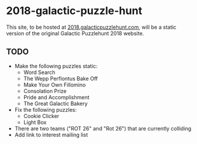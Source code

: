 # 2018-galactic-puzzle-hunt

This site, to be hosted at [2018.galacticpuzzlehunt.com](https://2018.galacticpuzzlehunt.com), will be a static version of the original Galactic Puzzlehunt 2018 website.

## TODO

* Make the following puzzles static:
  - Word Search
  - The Wepp Perflontus Bake Off
  - Make Your Own Fillomino
  - Consolation Prize
  - Pride and Accomplishment
  - The Great Galactic Bakery
* Fix the following puzzles:
  - Cookie Clicker
  - Light Box
* There are two teams ("ROT 26" and "Rot 26") that are currently colliding
* Add link to interest mailing list
